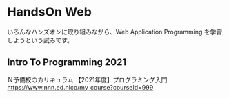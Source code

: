 # HandsOn Web

いろんなハンズオンに取り組みながら、Web Application Programming を学習しようという試みです。  


## Intro To Programming 2021

Ｎ予備校のカリキュラム 【2021年度】プログラミング入門  
https://www.nnn.ed.nico/my_course?courseId=999  

